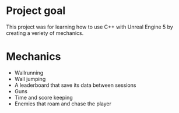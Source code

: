 # Project goal

This project was for learning how to use C++ with Unreal Engine 5 by creating a veriety of mechanics.

# Mechanics

- Wallrunning 
- Wall jumping
- A leaderboard that save its data between sessions
- Guns
- Time and score keeping
- Enemies that roam and chase the player
